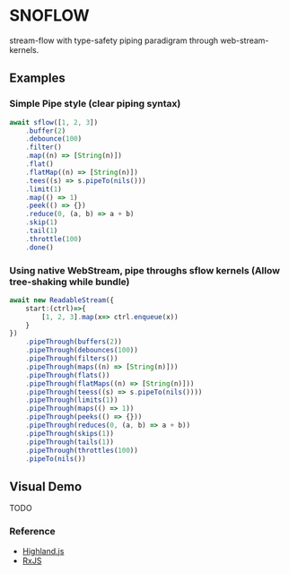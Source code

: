 # SNOFLOW

stream-flow with type-safety piping paradigram through web-stream-kernels.

## Examples

### Simple Pipe style (clear piping syntax)

```ts
await sflow([1, 2, 3])
    .buffer(2)
    .debounce(100)
    .filter()
    .map((n) => [String(n)])
    .flat()
    .flatMap((n) => [String(n)])
    .tees((s) => s.pipeTo(nils()))
    .limit(1)
    .map(() => 1)
    .peek(() => {})
    .reduce(0, (a, b) => a + b)
    .skip(1)
    .tail(1)
    .throttle(100)
    .done()
```

### Using native WebStream, pipe throughs sflow kernels (Allow tree-shaking while bundle)

```ts
await new ReadableStream({
    start:(ctrl)=>{
        [1, 2, 3].map(x=> ctrl.enqueue(x))
    }
})
    .pipeThrough(buffers(2))
    .pipeThrough(debounces(100))
    .pipeThrough(filters())
    .pipeThrough(maps((n) => [String(n)]))
    .pipeThrough(flats())
    .pipeThrough(flatMaps((n) => [String(n)]))
    .pipeThrough(teess((s) => s.pipeTo(nils())))
    .pipeThrough(limits(1))
    .pipeThrough(maps(() => 1))
    .pipeThrough(peeks(() => {}))
    .pipeThrough(reduces(0, (a, b) => a + b))
    .pipeThrough(skips(1))
    .pipeThrough(tails(1))
    .pipeThrough(throttles(100))
    .pipeTo(nils())

```

## Visual Demo

TODO

### Reference

- [Highland.js]( https://caolan.github.io/highland/ )
- [RxJS]( https://rxjs.dev/ )